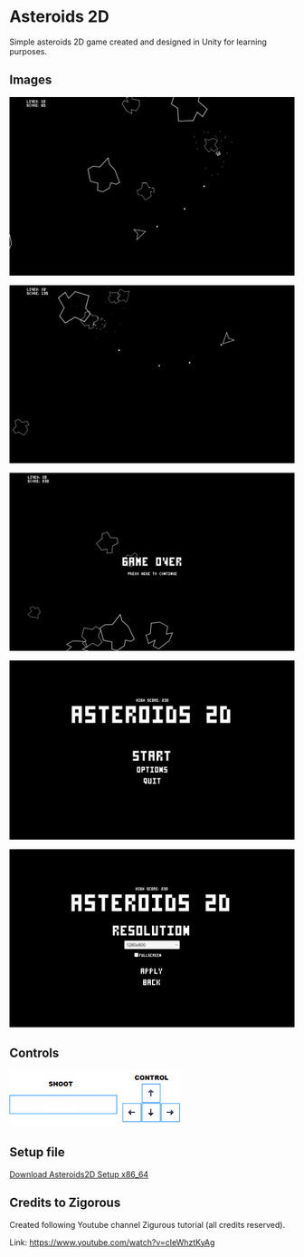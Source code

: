 # Asteroids 2D

Simple asteroids 2D game created and designed in Unity for learning purposes. 

## Images

![Gameplay1](https://github.com/ykupas/asteroids_2d/blob/main/images/Gameplay1.png)

![Gameplay2](https://github.com/ykupas/asteroids_2d/blob/main/images/Gameplay2.png)

![Game Over](https://github.com/ykupas/asteroids_2d/blob/main/images/Gameover.png)

![MainMenu](https://github.com/ykupas/asteroids_2d/blob/main/images/MainMenu.png)

![Options](https://github.com/ykupas/asteroids_2d/blob/main/images/Options.png)

## Controls

![Controls](https://github.com/ykupas/asteroids_2d/blob/main/images/Controls.png)

## Setup file

[Download Asteroids2D Setup x86_64](https://github.com/ykupas/asteroids_2d/raw/main/Asteroids2D_Setup_x86_64.zip)

## Credits to Zigorous

Created following Youtube channel Zigurous tutorial (all credits reserved). 

Link: https://www.youtube.com/watch?v=cIeWhztKyAg
